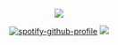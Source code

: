 <div align="center">
<p align="center">
<img src="https://files.catbox.moe/nlotrv.webp">
</p>


[![spotify-github-profile](https://spotify-github-profile.kittinanx.com/api/view?uid=31kbmd7bbd7rm4tgdbmtpcyamfhu&cover_image=true&theme=natemoo-re&show_offline=false&background_color=121212&interchange=false&bar_color=53b14f&bar_color_cover=false)](https://github.com/kittinan/spotify-github-profile) ![](https://files.catbox.moe/f0jrma.webp)
</div>

